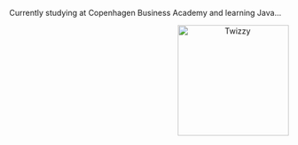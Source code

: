 <p <b align="left">Currently studying at Copenhagen Business Academy and learning Java...
</p>
<p align="right">
 <picture>
<picture align="center">
<img src="https://i.imgur.com/MUiLQxU.gif" alt="Twizzy" width="200" height="200">
</picture>
 </p> </b>
